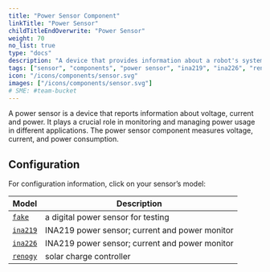 ```yaml
---
title: "Power Sensor Component"
linkTitle: "Power Sensor"
childTitleEndOverwrite: "Power Sensor"
weight: 70
no_list: true
type: "docs"
description: "A device that provides information about a robot's systems, including voltage, current, and power consumption."
tags: ["sensor", "components", "power sensor", "ina219", "ina226", "renogy"]
icon: "/icons/components/sensor.svg"
images: ["/icons/components/sensor.svg"]
# SME: #team-bucket
---
```


A power sensor is a device that reports information about voltage, current and power.
It plays a crucial role in monitoring and managing power usage in different applications.
The power sensor component measures voltage, current, and power consumption.

## Configuration

For configuration information, click on your sensor’s model:

Model | Description <a name="model-table"></a>
----- | -----------
[`fake`](./fake/) | a digital power sensor for testing
[`ina219`](./ina219) | INA219 power sensor; current and power monitor
[`ina226`](./ina226) | INA219 power sensor; current and power monitor
[`renogy`](./renogy) | solar charge controller
